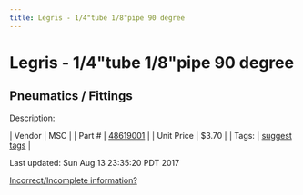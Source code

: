 ```yaml
---
title: Legris - 1/4"tube 1/8"pipe 90 degree
---
```


# Legris - 1/4"tube 1/8"pipe 90 degree
## Pneumatics / Fittings
Description: 	 

| Vendor | MSC | 
| Part # | [48619001](http://www.mscdirect.com/) | 
| Unit Price | $3.70 | 
| Tags: | [suggest tags](https://docs.google.com/forms/d/e/1FAIpQLSeWyY8v3RgOty-MyWmh9U0iivNYN_molChYyS-0U-o-kOAv_g/viewform) | 

Last updated: Sun Aug 13 23:35:20 PDT 2017

 [Incorrect/Incomplete information?](https://docs.google.com/forms/d/e/1FAIpQLSeWyY8v3RgOty-MyWmh9U0iivNYN_molChYyS-0U-o-kOAv_g/viewform)